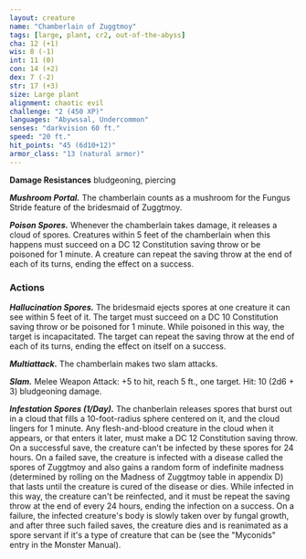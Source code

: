 ```yaml
---
layout: creature
name: "Chamberlain of Zuggtmoy"
tags: [large, plant, cr2, out-of-the-abyss]
cha: 12 (+1)
wis: 8 (-1)
int: 11 (0)
con: 14 (+2)
dex: 7 (-2)
str: 17 (+3)
size: Large plant
alignment: chaotic evil
challenge: "2 (450 XP)"
languages: "Abywssal, Undercommon"
senses: "darkvision 60 ft."
speed: "20 ft."
hit_points: "45 (6d10+12)"
armor_class: "13 (natural armor)"
---
```


**Damage Resistances** bludgeoning, piercing

***Mushroom Portal.*** The chamberlain counts as a mushroom for the Fungus Stride feature of the bridesmaid of Zuggtmoy.

***Poison Spores.*** Whenever the chamberlain takes damage, it releases a cloud of spores. Creatures within 5 feet of the chamberlain when this happens must succeed on a DC 12 Constitution saving throw or be poisoned for 1 minute. A creature can repeat the saving throw at the end of each of its turns, ending the effect on a success.

### Actions

***Hallucination Spores.*** The bridesmaid ejects spores at one creature it can see within 5 feet of it. The target must succeed on a DC 10 Constitution saving throw or be poisoned for 1 minute. While poisoned in this way, the target is incapacitated. The target can repeat the saving throw at the end of each of its turns, ending the effect on itself on a success.

***Multiattack.*** The chamberlain makes two slam attacks.

***Slam.*** Melee Weapon Attack: +5 to hit, reach 5 ft., one target. Hit: 10 (2d6 + 3) bludgeoning damage.

***Infestation Spores (1/Day).*** The chanberlain releases spores that burst out in a cloud that fills a 10-foot-radius sphere centered on it, and the cloud lingers for 1 minute. Any flesh-and-blood creature in the cloud when it appears, or that enters it later, must make a DC 12 Constitution saving throw. On a successful save, the creature can't be infected by these spores for 24 hours. On a failed save, the creature is infected with a disease called the spores of Zuggtmoy and also gains a random form of indefinite madness (determined by rolling on the Madness of Zuggtmoy table in appendix D) that lasts until the creature is cured of the disease or dies. While infected in this way, the creature can't be reinfected, and it must be repeat the saving throw at the end of every 24 hours, ending the infection on a success. On a failure, the infected creature's body is slowly taken over by fungal growth, and after three such failed saves, the creature dies and is reanimated as a spore servant if it's a type of creature that can be (see the "Myconids" entry in the Monster Manual).